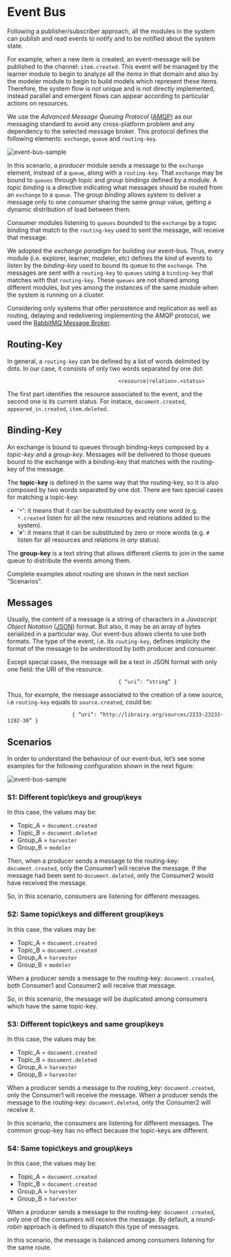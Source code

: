 # Event Bus
Following a publisher/subscriber approach, all the modules in the system can publish and read  events to notify and to be notified about the system state. 

For example, when a new item is created, an event-message will be published to the channel:  `item.created`. This event will be managed by the learner module to begin to analyze all the  items in that domain and also by the modeler module to begin to build models which represent  these items. Therefore, the system flow is not unique and is not directly implemented, instead  parallel and emergent flows can appear according to particular actions on resources. 

We use the *Advanced Message Queuing Protocol* ([AMQP](http://www.amqp.org/)) as our messaging standard to avoid any  cross-platform problem and any dependency to the selected message broker. This protocol defines  the following elements: `exchange`, `queue` and `routing-key`. 


![event-bus-sample](https://dl.dropboxusercontent.com/u/299257/librairy/figures/event-bus-sample.png)

In this scenario, a *producer* module sends a message to the `exchange` element, instead of a `queue`,  along with a `routing-key`. That `exchange` may be bound to `queues` through *topic* and *group* bindings defined by a module. A *topic binding* is a directive indicating what messages should be routed from an `exchange` to a `queue`. The *group binding* allows system to deliver a message only  to one *consumer* sharing the same *group* value, getting a dynamic distribution of load between them. 

Consumer  modules  listening  to  `queues`  bounded  to  the  `exchange`  by  a  topic  binding  that  match  to the `routing-key` used to sent the message, will receive that message. 

We adopted the *exchange paradigm* for building our event-bus. Thus, every module (i.e. explorer, learner,  modeler, etc) defines the kind of events to listen by the *binding-key* used to bound its queue to the  `exchange`. The messages are sent with a `routing-key` to `queues` using a `binding-key` that matches with  that  `routing-key`.  These  `queues`  are  not  shared  among  different  modules,  but  yes  among  the  instances of the same module when the system is running on a cluster.

Considering  only  systems  that  offer  persistence  and  replication  as  well  as  routing,  delaying  and  redelivering implementing the AMQP protocol, we used the [RabbitMQ Message Broker](http://www.rabbitmq.com/).

## Routing-Key
In general, a `routing-key` can be defined by a list of words delimited by dots. In our case, it consists of only two words separated by one dot:

```
                                    <resource|relation>.<status>
```
The first part identifies the resource associated to the event, and the second one is its current status. For instace, `document.created`, `appeared_in.created`, `item.deleted`. 

## Binding-Key
An  exchange  is  bound  to  queues  through  binding-keys  composed  by  a  *topic-key*  and  a *group-key*.  Messages will be delivered to those queues bound to the exchange with a binding-key that matches  with the routing-key of the message. 

The **topic-key** is defined in the same way that the routing-key, so it is also composed by two words separated by one dot. There are two special cases for matching a topic-key:  
* '`*`': it means that it can be substituted by exactly one word (e.g. `*.created` listen for all the new resources and relations added to the system). 
* '`#`': it means that it can be substituted by zero or more words (e.g. `#` listen for all resources and relations in *any* status).

The **group-key** is a text string that allows different clients to join in the same queue to distribute the  events among them.

Complete examples about routing are shown in the next section “Scenarios”. 

## Messages
Usually,  the  content  of  a  message  is  a  string  of  characters  in  a  *Javascript  Object  Notation*  ([JSON](http://www.json.org/))  format.  But  also,  it  may  be  an  array  of  bytes  serialized  in  a  particular  way.  Our  event-bus  allows  clients to use both formats. The type of the event, i.e. its `routing-key`, defines implicity the format of  the message to be understood by both producer and consumer. 

Except  special  cases,  the  message  will  be  a  text  in  JSON  format  with  only  one  field:  the  URI  of  the  resource. 
```
                                    { “uri”: “string” }
```
Thus, for example, the message associated to the creation of a new source, i.e `routing-key` equals to  `source.created`, could be:
```
                     { “uri”: “http://librairy.org/sources/2233-23233-1192-30” }
```

## Scenarios
In  order  to  understand  the  behaviour  of  our  event-bus,  let’s  see  some  examples  for  the  following  configuration shown in the next figure:

![event-bus-sample](https://dl.dropboxusercontent.com/u/299257/librairy/figures/event-bus-exchange.png)

### S1: Different topic\keys and group\keys 

In this case, the values may be:  
* Topic_A = `document.created`
* Topic_B = `document.deleted`
* Group_A = `harvester`
* Group_B = `modeler`

Then,  when  a  producer  sends  a  message  to  the  routing-key:  `document.created`,  only  the  Consumer1 will receive the message. If the message had been sent to `document.deleted`, only  the Consumer2 would have received the message. 

So, in this scenario, consumers are listening for different messages. 

### S2: Same topic\keys and different group\keys

In this case, the values may be:  
* Topic_A = `document.created`
* Topic_B = `document.created`
* Group_A = `harvester`
* Group_B = `modeler`

When a producer sends a message to the routing-key: `document.created`, both Consumer1 and  Consumer2 will receive that message. 

So,  in  this  scenario,  the  message  will  be  duplicated  among  consumers  which  have  the  same  topic-key. 

### S3: Different topic\keys and same group\keys

In this case, the values may be:  
* Topic_A = `document.created`
* Topic_B = `document.deleted`
* Group_A = `harvester`
* Group_B = `harvester`

When a producer sends a message to the routing_key: `document.created`, only the Consumer1  will  receive  the  message.  When  a  producer  sends  the  message  to  the  routing-key:  `document.deleted`, only the Consumer2 will receive it.  

In  this  scenario,  the  consumers  are  listening  for  different  messages.  The  common  group-key  has  no  effect because the topic-keys are different. 

### S4: Same topic\keys and group\keys 

In this case, the values may be:  
* Topic_A = `document.created`
* Topic_B = `document.created`
* Group_A = `harvester`
* Group_B = `harvester`

When  a  producer  sends  a  message  to  the  routing-key:  `document.created`,  only  one  of  the  consumers will receive the message. By default, a *round-robin* approach is defined to dispatch this  type of messages. 

In this scenario, the message is balanced among consumers listening for the same route.





